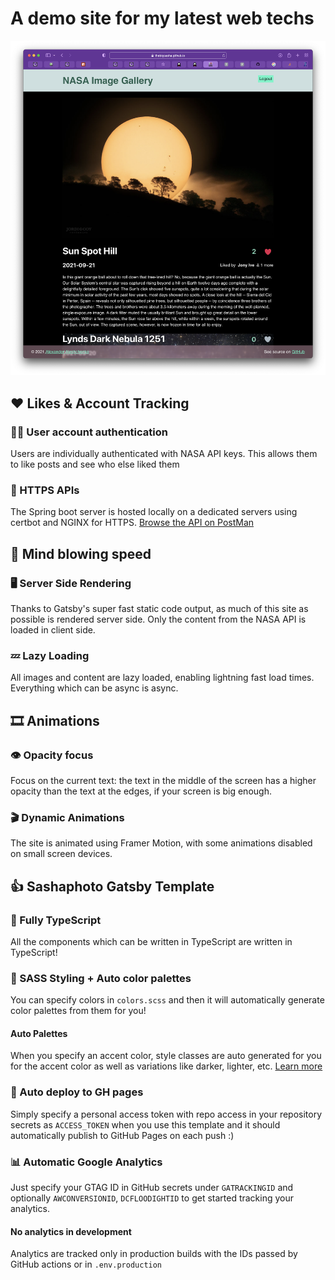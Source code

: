 # A demo site for my latest web techs
![Site pic](https://github.com/TheBigSasha/nasa-gallery/blob/5735c7ebfe70af178f56c0c046c956d5e4979bb3/Site-Screenshots.png)
## ❤️ Likes & Account Tracking

### 🙋‍♀️ User account authentication
Users are individually authenticated with NASA API keys. This allows them to like posts and see who else liked them

### 🔗 HTTPS APIs

The Spring boot server is hosted locally on a dedicated servers using certbot and NGINX for
HTTPS. [Browse the API on PostMan](https://www.getpostman.com/collections/1703c1056154b3a622f4)

## 💨 Mind blowing speed

### 🖥 Server Side Rendering

Thanks to Gatsby's super fast static code output, as much of this site as possible is rendered server side. Only the
content from the NASA API is loaded in client side.

### 💤 Lazy Loading

All images and content are lazy loaded, enabling lightning fast load times. Everything which can be async is async.

## 🎞 Animations

### 👁 Opacity focus

Focus on the current text: the text in the middle of the screen has a higher opacity than the text at the edges, if your
screen is big enough.

### 🎬 Dynamic Animations

The site is animated using Framer Motion, with some animations disabled on small screen devices.

## 👍 Sashaphoto Gatsby Template

### 🔐 Fully TypeScript

All the components which can be written in TypeScript are written in TypeScript!

### 🎨 SASS Styling + Auto color palettes

You can specify colors in `colors.scss` and then it will automatically generate color palettes from them for you!

#### Auto Palettes
When you specify an accent color, style classes are auto generated for you for the accent color as well as variations like darker,
lighter, etc. [Learn more](https://sashaphoto.github.io/sashaphoto-gatsby-template/about-styling/)

### 🚀 Auto deploy to GH pages
Simply specify a personal access token with repo access in your repository secrets as `ACCESS_TOKEN` when you use this template and it should automatically publish to GitHub Pages on each push :)

### 📊 Automatic Google Analytics
Just specify your GTAG ID in GitHub secrets under `GATRACKINGID` and optionally `AWCONVERSIONID`, `DCFLOODIGHTID` to get started tracking your analytics.

#### No analytics in development
Analytics are tracked only in production builds with the IDs passed by GitHub actions or in `.env.production`

